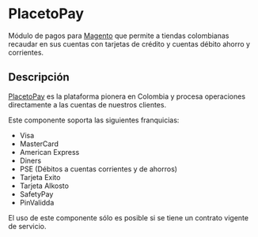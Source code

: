 # PlacetoPay

Módulo de pagos para [Magento](http://www.magento.com) que permite a tiendas colombianas recaudar en sus cuentas con tarjetas de crédito y cuentas débito ahorro y corrientes.

## Descripción

[PlacetoPay](http://www.placetopay.com) es la plataforma pionera en Colombia y procesa operaciones directamente a las cuentas de nuestros clientes.

Este componente soporta las siguientes franquicias:
* Visa
* MasterCard
* American Express
* Diners
* PSE (Débitos a cuentas corrientes y de ahorros)
* Tarjeta Exito
* Tarjeta Alkosto
* SafetyPay
* PinValidda

El uso de este componente sólo es posible si se tiene un contrato vigente de servicio.

